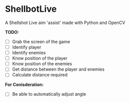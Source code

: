 # ShellbotLive
A Shellshot Live aim 'assist' made with Python and OpenCV

**TODO:**
- [ ] Grab the screen of the game
- [ ] Identify player
- [ ] Identify enemies
- [ ] Know position of the player
- [ ] Know position of the enemies
- [ ] Get distance between the player and enemies
- [ ] Calculate distance required

**For Conisderation:**
- [ ] Be able to automatically adjust angle